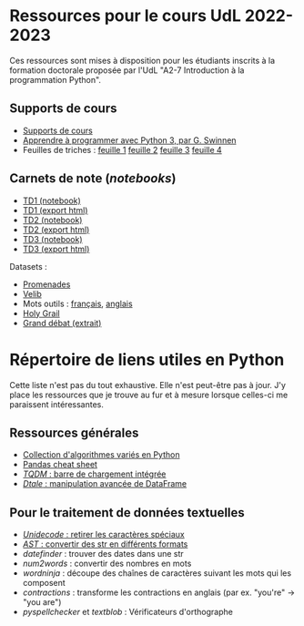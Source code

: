 # Ressources pour le cours UdL 2022-2023

Ces ressources sont mises à disposition pour les étudiants inscrits à la formation doctorale proposée par l'UdL "A2-7 Introduction à la programmation Python".

## Supports de cours

- [Supports de cours](https://velcin.github.io/files/python/Support_Python.pdf)
- [Apprendre à programmer avec Python 3, par G. Swinnen](https://inforef.be/swi/download/apprendre_python3_5.pdf)
- Feuilles de triches : [feuille 1](https://velcin.github.io/files/python/python-cheatsheet1.png) [feuille 2](https://velcin.github.io/files/python/python-cheatsheet2.png) [feuille 3](https://velcin.github.io/files/python/python-cheatsheet3.png) [feuille 4](https://velcin.github.io/files/python/python-cheatsheet4.png)

## Carnets de note (*notebooks*)

- [TD1 (notebook)](https://velcin.github.io/files/python/TD1_UdL-TBC.ipynb)
- [TD1 (export html)](https://velcin.github.io/files/python/TD1_UdL-TBC.html)
- [TD2 (notebook)](https://velcin.github.io/files/python/TD2_UdL-TBC.ipynb)
- [TD2 (export html)](https://velcin.github.io/files/python/TD2_UdL-TBC.html)
- [TD3 (notebook)](https://velcin.github.io/files/python/TD3_UdL.ipynb)
- [TD3 (export html)](https://velcin.github.io/files/python/TD3_UdL.html)

Datasets :

- [Promenades](https://velcin.github.io/files/python/datasets/evg_esp_veg.envpdiprboucle.json)
- [Velib](https://velcin.github.io/files/python/datasets/velib.zip)
- Mots outils : [français](https://velcin.github.io/files/python/datasets/Stop-words-french.txt), [anglais](https://velcin.github.io/files/python/datasets/Stop-words-english.txt)
- [Holy Grail](https://velcin.github.io/files/python/datasets/holygrail.txt)
- [Grand débat (extrait)](https://velcin.github.io/files/python/datasets/gd_qui.csv)

# Répertoire de liens utiles en Python

Cette liste n'est pas du tout exhaustive. Elle n'est peut-être pas à jour. J'y place les ressources que je trouve au fur et à mesure lorsque celles-ci me paraissent intéressantes.

## Ressources générales

- [Collection d'algorithmes variés en Python ](https://github.com/TheAlgorithms/Python)
- [Pandas cheat sheet](https://velcin.github.io/files/Pandas_Cheat_Sheet.pdf)
- [*TQDM* : barre de chargement intégrée](https://tqdm.github.io)
- [*Dtale* : manipulation avancée de DataFrame](https://t.co/qhb9fiKY9p)

## Pour le traitement de données textuelles

- [*Unidecode* : retirer les caractères spéciaux](https://t.co/mnf8CUc12a)
- [*AST* : convertir des str en différents formats](https://t.co/JJRyc6yyzM)
- *datefinder* : trouver des dates dans une str
- *num2words* : convertir des nombres en mots
- *wordninja* : découpe des chaînes de caractères suivant les mots qui les composent
- *contractions* : transforme les contractions en anglais (par ex. "you're" -> "you are")
- *pyspellchecker* et *textblob* : Vérificateurs d'orthographe
	